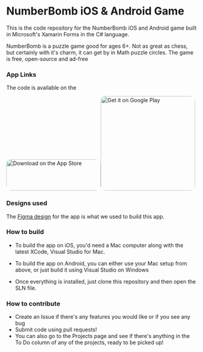# NumberBomb iOS & Android Game

This is the code repository for the NumberBomb iOS and Android game built in Microsoft's Xamarin Forms in the C# language.

NumberBomb is a puzzle game good for ages 6+. Not as great as chess, but certainly with it's charm, it can get by in Math puzzle circles. The game is free, open-source and ad-free

### App Links

The code is available on the 

<a href="https://apps.apple.com/us/app/numberbomb/id1560372045?itsct=apps_box_badge&amp;itscg=30200" style="display: inline-block; overflow: hidden; border-top-left-radius: 13px; border-top-right-radius: 13px; border-bottom-right-radius: 13px; border-bottom-left-radius: 13px; width: 250px; height: 83px;"><img src="https://tools.applemediaservices.com/api/badges/download-on-the-app-store/white/en-us?size=250x83&amp;releaseDate=1623110400&h=ac89ddb5f1120a052e63aaa99e7332a1" alt="Download on the App Store" style="border-top-left-radius: 13px; border-top-right-radius: 13px; border-bottom-right-radius: 13px; border-bottom-left-radius: 13px; width: 250px; height: 83px;"></a><a href='https://play.google.com/store/apps/details?id=com.tfp.numberbomb&pcampaignid=pcampaignidMKT-Other-global-all-co-prtnr-py-PartBadge-Mar2515-1'><img alt='Get it on Google Play' src='https://play.google.com/intl/en_us/badges/static/images/badges/en_badge_web_generic.png' style="border-top-left-radius: 13px; border-top-right-radius: 13px; border-bottom-right-radius: 13px; border-bottom-left-radius: 13px; width: 250px;"/></a>

### Designs used

The [Figma design](https://www.figma.com/file/xCoshinJ998yLaRZa1LHXL/Number-Bomb?node-id=0%3A1) for the app is what we used to build this app.

### How to build

* To build the app on iOS, you'd need a Mac computer along with the latest XCode, Visual Studio for Mac.

* To build the app on Android, you can either use your Mac setup from above, or just build it using Visual Studio on Windows

* Once everything is installed, just clone this repository and then open the SLN file.

### How to contribute

* Create an Issue if there's any features you would like or if you see any bug
* Submit code using pull requests!
* You can also go to the Projects page and see if there's anything in the To Do column of any of the projects, ready to be picked up!
